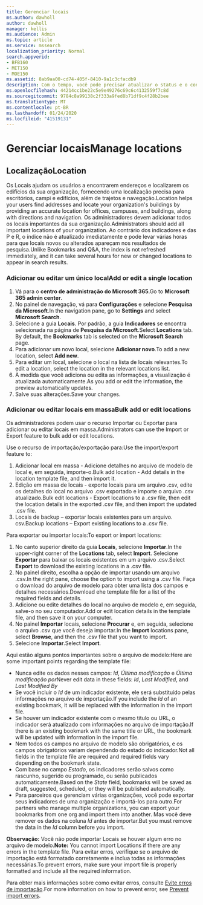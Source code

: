 ```yaml
---
title: Gerenciar locais
ms.author: dawholl
author: dawholl
manager: kellis
ms.audience: Admin
ms.topic: article
ms.service: mssearch
localization_priority: Normal
search.appverid:
- BFB160
- MET150
- MOE150
ms.assetid: 8ab9aa00-cd74-405f-8410-9a1c3cfacdb9
description: Com o tempo, você pode precisar atualizar o status e o conteúdo de um local para mantê-lo relevante.
ms.openlocfilehash: 44214cc1be22c5e9e49276c69c6c4132559f7c8d
ms.sourcegitcommit: 9784c8a99138c2f333a9fed8b71df9c4f28b2bee
ms.translationtype: MT
ms.contentlocale: pt-BR
ms.lasthandoff: 01/24/2020
ms.locfileid: "41519131"
---
```

# <a name="manage-locations"></a><span data-ttu-id="7df15-103">Gerenciar locais</span><span class="sxs-lookup"><span data-stu-id="7df15-103">Manage locations</span></span>

## <a name="location"></a><span data-ttu-id="7df15-104">Localização</span><span class="sxs-lookup"><span data-stu-id="7df15-104">Location</span></span>
<span data-ttu-id="7df15-105">Os Locais ajudam os usuários a encontrarem endereços e localizarem os edifícios da sua organização, fornecendo uma localização precisa para escritórios, campi e edifícios, além de trajetos e navegação.</span><span class="sxs-lookup"><span data-stu-id="7df15-105">Location helps your users find addresses and locate your organization's buildings by providing an accurate location for offices, campuses, and buildings, along with directions and navigation.</span></span> <span data-ttu-id="7df15-106">Os administradores devem adicionar todos os locais importantes da sua organização.</span><span class="sxs-lookup"><span data-stu-id="7df15-106">Administrators should add all important locations of your organization.</span></span> <span data-ttu-id="7df15-107">Ao contrário dos indicadores e das P e R, o índice não é atualizado imediatamente e pode levar várias horas para que locais novos ou alterados apareçam nos resultados de pesquisa.</span><span class="sxs-lookup"><span data-stu-id="7df15-107">Unlike Bookmarks and Q&A, the index is not refreshed immediately, and it can take several hours for new or changed locations to appear in search results.</span></span>

### <a name="add-or-edit-a-single-location"></a><span data-ttu-id="7df15-108">Adicionar ou editar um único local</span><span class="sxs-lookup"><span data-stu-id="7df15-108">Add or edit a single location</span></span>
1. <span data-ttu-id="7df15-109">Vá para o **centro de administração do Microsoft 365**.</span><span class="sxs-lookup"><span data-stu-id="7df15-109">Go to **Microsoft 365 admin center**.</span></span>
1. <span data-ttu-id="7df15-110">No painel de navegação, vá para **Configurações** e selecione **Pesquisa da Microsoft**.</span><span class="sxs-lookup"><span data-stu-id="7df15-110">In the navigation pane, go to **Settings** and select **Microsoft Search**.</span></span>
1. <span data-ttu-id="7df15-111">Selecione a guia **Locais**. Por padrão, a guia **Indicadores** se encontra selecionada na página de **Pesquisa da Microsoft**.</span><span class="sxs-lookup"><span data-stu-id="7df15-111">Select **Locations** tab. By default, the **Bookmarks** tab is selected on the **Microsoft Search** page.</span></span>
1. <span data-ttu-id="7df15-112">Para adicionar um novo local, selecione **Adicionar novo**.</span><span class="sxs-lookup"><span data-stu-id="7df15-112">To add a new location, select **Add new**.</span></span>
1. <span data-ttu-id="7df15-113">Para editar um local, selecione o local na lista de locais relevantes.</span><span class="sxs-lookup"><span data-stu-id="7df15-113">To edit a location, select the location in the relevant locations list.</span></span>
1. <span data-ttu-id="7df15-114">À medida que você adiciona ou edita as informações, a visualização é atualizada automaticamente.</span><span class="sxs-lookup"><span data-stu-id="7df15-114">As you add or edit the information, the preview automatically updates.</span></span>
1. <span data-ttu-id="7df15-115">Salve suas alterações.</span><span class="sxs-lookup"><span data-stu-id="7df15-115">Save your changes.</span></span>

### <a name="bulk-add-or-edit-locations"></a><span data-ttu-id="7df15-116">Adicionar ou editar locais em massa</span><span class="sxs-lookup"><span data-stu-id="7df15-116">Bulk add or edit locations</span></span>
<span data-ttu-id="7df15-117">Os administradores podem usar o recurso Importar ou Exportar para adicionar ou editar locais em massa.</span><span class="sxs-lookup"><span data-stu-id="7df15-117">Administrators can use the Import or Export feature to bulk add or edit locations.</span></span> 

<span data-ttu-id="7df15-118">Use o recurso de importação/exportação para:</span><span class="sxs-lookup"><span data-stu-id="7df15-118">Use the import/export feature to:</span></span>
1. <span data-ttu-id="7df15-119">Adicionar local em massa - Adicione detalhes no arquivo de modelo de local e, em seguida, importe-o.</span><span class="sxs-lookup"><span data-stu-id="7df15-119">Bulk add location - Add details in the location template file, and then import it.</span></span> 
1. <span data-ttu-id="7df15-120">Edição em massa de locais - exporte locais para um arquivo .csv, edite os detalhes do local no arquivo .csv exportado e importe o arquivo .csv atualizado.</span><span class="sxs-lookup"><span data-stu-id="7df15-120">Bulk edit locations - Export locations to a .csv file, then edit the location details in the exported .csv file, and then import the updated .csv file.</span></span>
1. <span data-ttu-id="7df15-121">Locais de backup – exportar locais existentes para um arquivo. csv.</span><span class="sxs-lookup"><span data-stu-id="7df15-121">Backup locations – Export existing locations to a .csv file.</span></span>

<span data-ttu-id="7df15-122">Para exportar ou importar locais:</span><span class="sxs-lookup"><span data-stu-id="7df15-122">To export or import locations:</span></span>
1. <span data-ttu-id="7df15-123">No canto superior direito da guia **Locais**, selecione **Importar**.</span><span class="sxs-lookup"><span data-stu-id="7df15-123">In the upper-right corner of the **Locations** tab, select **Import**.</span></span>
<span data-ttu-id="7df15-124">Selecione **Exportar** para baixar os locais existentes em um arquivo .csv.</span><span class="sxs-lookup"><span data-stu-id="7df15-124">Select **Export** to download the existing locations in a .csv file.</span></span>
1. <span data-ttu-id="7df15-125">No painel direito, escolha a opção de importar usando um arquivo .csv.</span><span class="sxs-lookup"><span data-stu-id="7df15-125">In the right pane, choose the option to import using a .csv file.</span></span> <span data-ttu-id="7df15-126">Faça o download do arquivo de modelo para obter uma lista dos campos e detalhes necessários.</span><span class="sxs-lookup"><span data-stu-id="7df15-126">Download ehe template file for a list of the required fields and details.</span></span>
1. <span data-ttu-id="7df15-127">Adicione ou edite detalhes do local no arquivo de modelo e, em seguida, salve-o no seu computador.</span><span class="sxs-lookup"><span data-stu-id="7df15-127">Add or edit location details in the template file, and then save it on your computer.</span></span> 
1. <span data-ttu-id="7df15-128">No painel **Importar** locais, selecione **Procurar** e, em seguida, selecione o arquivo .csv que você deseja importar.</span><span class="sxs-lookup"><span data-stu-id="7df15-128">In the **Import** locations pane, select **Browse**, and then the .csv file that you want to import.</span></span>
1. <span data-ttu-id="7df15-129">Selecione **Importar**.</span><span class="sxs-lookup"><span data-stu-id="7df15-129">Select **Import**.</span></span>

<span data-ttu-id="7df15-130">Aqui estão alguns pontos importantes sobre o arquivo de modelo:</span><span class="sxs-lookup"><span data-stu-id="7df15-130">Here are some important points regarding the template file:</span></span>
- <span data-ttu-id="7df15-131">Nunca edite os dados nesses campos: *Id*, *Última modificação* e *Última modificação por*</span><span class="sxs-lookup"><span data-stu-id="7df15-131">Never edit data in these fields: *Id*, *Last Modified*, and *Last Modified By*</span></span>
- <span data-ttu-id="7df15-132">Se você incluir o *Id* de um indicador existente, ele será substituído pelas informações no arquivo de importação.</span><span class="sxs-lookup"><span data-stu-id="7df15-132">If you include the *Id* of an existing bookmark, it will be replaced with the information in the import file.</span></span>
- <span data-ttu-id="7df15-133">Se houver um indicador existente com o mesmo título ou URL, o indicador será atualizado com informações no arquivo de importação.</span><span class="sxs-lookup"><span data-stu-id="7df15-133">If there is an existing bookmark with the same title or URL, the bookmark will be updated with information in the import file.</span></span>
- <span data-ttu-id="7df15-134">Nem todos os campos no arquivo de modelo são obrigatórios, e os campos obrigatórios variam dependendo do estado do indicador.</span><span class="sxs-lookup"><span data-stu-id="7df15-134">Not all fields in the template file are required and required fields vary depending on the bookmark state.</span></span>
- <span data-ttu-id="7df15-135">Com base no campo *Estado*, os indicadores serão salvos como rascunho, sugerido ou programado, ou serão publicados automaticamente.</span><span class="sxs-lookup"><span data-stu-id="7df15-135">Based on the *State* field, bookmarks will be saved as draft, suggested, scheduled, or they will be published automatically.</span></span>
- <span data-ttu-id="7df15-136">Para parceiros que gerenciam várias organizações, você pode exportar seus indicadores de uma organização e importá-los para outro.</span><span class="sxs-lookup"><span data-stu-id="7df15-136">For partners who manage multiple organizations, you can export your bookmarks from one org and import them into another.</span></span> <span data-ttu-id="7df15-137">Mas você deve remover os dados na coluna *Id* antes de importar.</span><span class="sxs-lookup"><span data-stu-id="7df15-137">But you must remove the data in the *Id* column before you import.</span></span>

<span data-ttu-id="7df15-138">**Observação:** Você não pode importar Locais se houver algum erro no arquivo de modelo.</span><span class="sxs-lookup"><span data-stu-id="7df15-138">**Note:** You cannot import Locations if there are any errors in the template file.</span></span> <span data-ttu-id="7df15-139">Para evitar erros, verifique se o arquivo de importação está formatado corretamente e inclua todas as informações necessárias.</span><span class="sxs-lookup"><span data-stu-id="7df15-139">To prevent errors, make sure your import file is properly formatted and include all the required information.</span></span> 

<span data-ttu-id="7df15-140">Para obter mais informações sobre como evitar erros, consulte [Evite erros de importação](manage-bookmarks.md#prevent-import-errors).</span><span class="sxs-lookup"><span data-stu-id="7df15-140">For more information on how to prevent error, see [Prevent import errors](manage-bookmarks.md#prevent-import-errors).</span></span>
